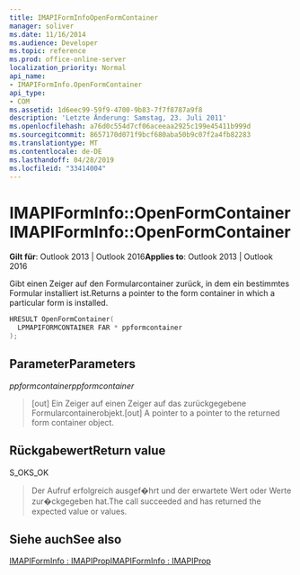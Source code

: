 ```yaml
---
title: IMAPIFormInfoOpenFormContainer
manager: soliver
ms.date: 11/16/2014
ms.audience: Developer
ms.topic: reference
ms.prod: office-online-server
localization_priority: Normal
api_name:
- IMAPIFormInfo.OpenFormContainer
api_type:
- COM
ms.assetid: 1d6eec99-59f9-4700-9b83-7f7f8787a9f8
description: 'Letzte Änderung: Samstag, 23. Juli 2011'
ms.openlocfilehash: a76d0c554d7cf06aceeaa2925c199e45411b999d
ms.sourcegitcommit: 8657170d071f9bcf680aba50b9c07f2a4fb82283
ms.translationtype: MT
ms.contentlocale: de-DE
ms.lasthandoff: 04/28/2019
ms.locfileid: "33414004"
---
```

# <a name="imapiforminfoopenformcontainer"></a><span data-ttu-id="e5581-103">IMAPIFormInfo::OpenFormContainer</span><span class="sxs-lookup"><span data-stu-id="e5581-103">IMAPIFormInfo::OpenFormContainer</span></span>

  
  
<span data-ttu-id="e5581-104">**Gilt für**: Outlook 2013 | Outlook 2016</span><span class="sxs-lookup"><span data-stu-id="e5581-104">**Applies to**: Outlook 2013 | Outlook 2016</span></span> 
  
<span data-ttu-id="e5581-105">Gibt einen Zeiger auf den Formularcontainer zurück, in dem ein bestimmtes Formular installiert ist.</span><span class="sxs-lookup"><span data-stu-id="e5581-105">Returns a pointer to the form container in which a particular form is installed.</span></span>
  
```cpp
HRESULT OpenFormContainer(
  LPMAPIFORMCONTAINER FAR * ppformcontainer
);
```

## <a name="parameters"></a><span data-ttu-id="e5581-106">Parameter</span><span class="sxs-lookup"><span data-stu-id="e5581-106">Parameters</span></span>

 <span data-ttu-id="e5581-107">_ppformcontainer_</span><span class="sxs-lookup"><span data-stu-id="e5581-107">_ppformcontainer_</span></span>
  
> <span data-ttu-id="e5581-108">[out] Ein Zeiger auf einen Zeiger auf das zurückgegebene Formularcontainerobjekt.</span><span class="sxs-lookup"><span data-stu-id="e5581-108">[out] A pointer to a pointer to the returned form container object.</span></span>
    
## <a name="return-value"></a><span data-ttu-id="e5581-109">Rückgabewert</span><span class="sxs-lookup"><span data-stu-id="e5581-109">Return value</span></span>

<span data-ttu-id="e5581-110">S_OK</span><span class="sxs-lookup"><span data-stu-id="e5581-110">S_OK</span></span> 
  
> <span data-ttu-id="e5581-111">Der Aufruf erfolgreich ausgef�hrt und der erwartete Wert oder Werte zur�ckgegeben hat.</span><span class="sxs-lookup"><span data-stu-id="e5581-111">The call succeeded and has returned the expected value or values.</span></span>
    
## <a name="see-also"></a><span data-ttu-id="e5581-112">Siehe auch</span><span class="sxs-lookup"><span data-stu-id="e5581-112">See also</span></span>



[<span data-ttu-id="e5581-113">IMAPIFormInfo : IMAPIProp</span><span class="sxs-lookup"><span data-stu-id="e5581-113">IMAPIFormInfo : IMAPIProp</span></span>](imapiforminfoimapiprop.md)

